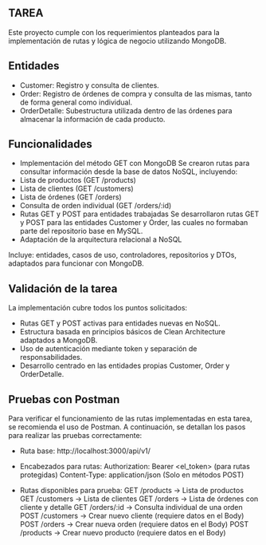 ## TAREA
Este proyecto cumple con los requerimientos planteados para la implementación de rutas y lógica de negocio utilizando MongoDB.

## Entidades
- Customer: Registro y consulta de clientes.
- Order: Registro de órdenes de compra y consulta de las mismas, tanto de forma general como individual.
- OrderDetalle: Subestructura utilizada dentro de las órdenes para almacenar la información de cada producto.

## Funcionalidades
- Implementación del método GET con MongoDB
Se crearon rutas para consultar información desde la base de datos NoSQL, incluyendo:
- Lista de productos (GET /products)
- Lista de clientes (GET /customers)
- Lista de órdenes (GET /orders)
- Consulta de orden individual (GET /orders/:id)
- Rutas GET y POST para entidades trabajadas
Se desarrollaron rutas GET y POST para las entidades Customer y Order, las cuales no formaban parte del repositorio base en MySQL.
- Adaptación de la arquitectura relacional a NoSQL

Incluye: entidades, casos de uso, controladores, repositorios y DTOs, adaptados para funcionar con MongoDB.

## Validación de la tarea
La implementación cubre todos los puntos solicitados:
- Rutas GET y POST activas para entidades nuevas en NoSQL.
- Estructura basada en principios  básicos de Clean Architecture adaptados a MongoDB.
- Uso de autenticación mediante token y separación de responsabilidades.
- Desarrollo centrado en las entidades propias Customer, Order y OrderDetalle.

## Pruebas con Postman
Para verificar el funcionamiento de las rutas implementadas en esta tarea, se recomienda el uso de Postman. 
A continuación, se detallan los pasos para realizar las pruebas correctamente:
- Ruta base: http://localhost:3000/api/v1/

- Encabezados para rutas:
  Authorization: Bearer <el_token> (para rutas protegidas)
  Content-Type: application/json (Solo en métodos POST)

- Rutas disponibles para prueba:
    GET /products → Lista de productos
    GET /customers → Lista de clientes
    GET /orders → Lista de órdenes con cliente y detalle
    GET /orders/:id → Consulta individual de una orden
    POST /customers → Crear nuevo cliente (requiere datos en el Body)
    POST /orders → Crear nueva orden (requiere datos en el Body)
    POST /products → Crear nuevo producto (requiere datos en el Body)